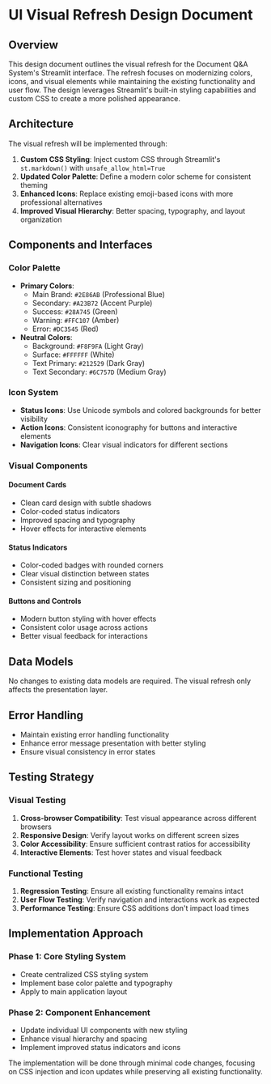# UI Visual Refresh Design Document

## Overview

This design document outlines the visual refresh for the Document Q&A System's Streamlit interface. The refresh focuses on modernizing colors, icons, and visual elements while maintaining the existing functionality and user flow. The design leverages Streamlit's built-in styling capabilities and custom CSS to create a more polished appearance.

## Architecture

The visual refresh will be implemented through:

1. **Custom CSS Styling**: Inject custom CSS through Streamlit's `st.markdown()` with `unsafe_allow_html=True`
2. **Updated Color Palette**: Define a modern color scheme for consistent theming
3. **Enhanced Icons**: Replace existing emoji-based icons with more professional alternatives
4. **Improved Visual Hierarchy**: Better spacing, typography, and layout organization

## Components and Interfaces

### Color Palette
- **Primary Colors**: 
  - Main Brand: `#2E86AB` (Professional Blue)
  - Secondary: `#A23B72` (Accent Purple)
  - Success: `#28A745` (Green)
  - Warning: `#FFC107` (Amber)
  - Error: `#DC3545` (Red)
- **Neutral Colors**:
  - Background: `#F8F9FA` (Light Gray)
  - Surface: `#FFFFFF` (White)
  - Text Primary: `#212529` (Dark Gray)
  - Text Secondary: `#6C757D` (Medium Gray)

### Icon System
- **Status Icons**: Use Unicode symbols and colored backgrounds for better visibility
- **Action Icons**: Consistent iconography for buttons and interactive elements
- **Navigation Icons**: Clear visual indicators for different sections

### Visual Components

#### Document Cards
- Clean card design with subtle shadows
- Color-coded status indicators
- Improved spacing and typography
- Hover effects for interactive elements

#### Status Indicators
- Color-coded badges with rounded corners
- Clear visual distinction between states
- Consistent sizing and positioning

#### Buttons and Controls
- Modern button styling with hover effects
- Consistent color usage across actions
- Better visual feedback for interactions

## Data Models

No changes to existing data models are required. The visual refresh only affects the presentation layer.

## Error Handling

- Maintain existing error handling functionality
- Enhance error message presentation with better styling
- Ensure visual consistency in error states

## Testing Strategy

### Visual Testing
1. **Cross-browser Compatibility**: Test visual appearance across different browsers
2. **Responsive Design**: Verify layout works on different screen sizes
3. **Color Accessibility**: Ensure sufficient contrast ratios for accessibility
4. **Interactive Elements**: Test hover states and visual feedback

### Functional Testing
1. **Regression Testing**: Ensure all existing functionality remains intact
2. **User Flow Testing**: Verify navigation and interactions work as expected
3. **Performance Testing**: Ensure CSS additions don't impact load times

## Implementation Approach

### Phase 1: Core Styling System
- Create centralized CSS styling system
- Implement base color palette and typography
- Apply to main application layout

### Phase 2: Component Enhancement
- Update individual UI components with new styling
- Enhance visual hierarchy and spacing
- Implement improved status indicators and icons

The implementation will be done through minimal code changes, focusing on CSS injection and icon updates while preserving all existing functionality.